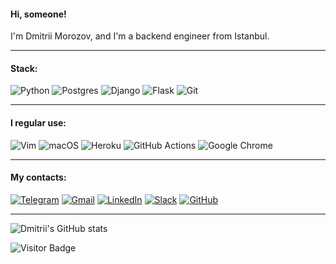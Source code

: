 #### Hi, someone!

I'm Dmitrii Morozov, and I'm a backend engineer from Istanbul.

***
#### Stack:
![Python](https://img.shields.io/badge/python-3670A0?style=for-the-badge&logo=python&logoColor=ffdd54)
![Postgres](https://img.shields.io/badge/postgres-%23316192.svg?style=for-the-badge&logo=postgresql&logoColor=white)
![Django](https://img.shields.io/badge/django-%23092E20.svg?style=for-the-badge&logo=django&logoColor=white)
![Flask](https://img.shields.io/badge/flask-%23000.svg?style=for-the-badge&logo=flask&logoColor=white)
![Git](https://img.shields.io/badge/git-%23F05033.svg?style=for-the-badge&logo=git&logoColor=white)
***
#### I regular use:
![Vim](https://img.shields.io/badge/VIM-%2311AB00.svg?style=for-the-badge&logo=vim&logoColor=white)
![macOS](https://img.shields.io/badge/mac%20os-000000?style=for-the-badge&logo=macos&logoColor=F0F0F0)
![Heroku](https://img.shields.io/badge/heroku-%23430098.svg?style=for-the-badge&logo=heroku&logoColor=white)
![GitHub Actions](https://img.shields.io/badge/github%20actions-%232671E5.svg?style=for-the-badge&logo=githubactions&logoColor=white)
![Google Chrome](https://img.shields.io/badge/Google%20Chrome-4285F4?style=for-the-badge&logo=GoogleChrome&logoColor=white)
***
#### My contacts:
[![Telegram](https://img.shields.io/badge/Telegram-2CA5E0?style=for-the-badge&logo=telegram&logoColor=white)](https://t.me/wandeder)
[![Gmail](https://img.shields.io/badge/Gmail-D14836?style=for-the-badge&logo=gmail&logoColor=white&link=mailto:33morozov@gmail.com)](mailto:33morozov@gmail.com)
[![LinkedIn](https://img.shields.io/badge/linkedin-%230077B5.svg?style=for-the-badge&logo=linkedin&logoColor=white)](https://www.linkedin.com/in/dmitrii-morozov-04a11b244/)
[![Slack](https://img.shields.io/badge/Slack-4A154B?style=for-the-badge&logo=slack&logoColor=white)]()
[![GitHub](https://img.shields.io/badge/github-%23121011.svg?style=for-the-badge&logo=github&logoColor=white)](https://github.com/Morozov33)
***

![Dmitrii's GitHub stats](https://github-readme-stats.vercel.app/api?username=Morozov33&theme=vue&show_icons=true)

![Visitor Badge](https://visitor-badge.laobi.icu/badge?page_id=Morozov33.Morozov33)
